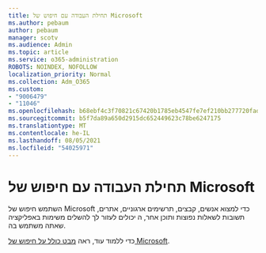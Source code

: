 ```yaml
---
title: תחילת העבודה עם חיפוש של Microsoft
ms.author: pebaum
author: pebaum
manager: scotv
ms.audience: Admin
ms.topic: article
ms.service: o365-administration
ROBOTS: NOINDEX, NOFOLLOW
localization_priority: Normal
ms.collection: Adm_O365
ms.custom:
- "9006479"
- "11046"
ms.openlocfilehash: b68ebf4c3f70821c67420b1785eb4547fe7ef210bb277720fadc26309872467e
ms.sourcegitcommit: b5f7da89a650d2915dc652449623c78be6247175
ms.translationtype: MT
ms.contentlocale: he-IL
ms.lasthandoff: 08/05/2021
ms.locfileid: "54025971"
---
```

# <a name="get-started-with-microsoft-search"></a>תחילת העבודה עם חיפוש של Microsoft

השתמש חיפוש של Microsoft כדי למצוא אנשים, קבצים, תרשימים ארגוניים, אתרים, תשובות לשאלות נפוצות ותוכן אחר, ה יכולים לעזור לך להשלים משימות באפליקציה שאתה משתמש בה.

כדי ללמוד עוד, ראה [מבט כולל על חיפוש של Microsoft](https://go.microsoft.com/fwlink/?linkid=2157644).
